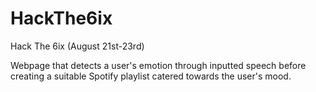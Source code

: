 # HackThe6ix

Hack The 6ix (August 21st-23rd)

Webpage that detects a user's emotion through inputted speech before creating a suitable Spotify playlist catered towards the user's mood. 

